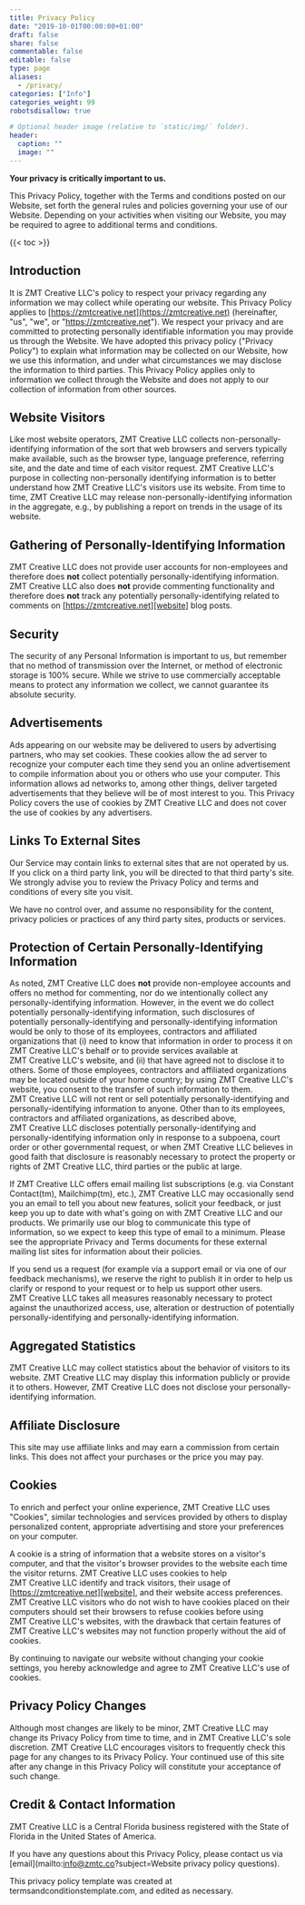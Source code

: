 ```yaml
---
title: Privacy Policy
date: "2019-10-01T00:00:00+01:00"
draft: false
share: false
commentable: false
editable: false
type: page
aliases: 
  - /privacy/
categories: ["Info"]
categories_weight: 99
robotsdisallow: true

# Optional header image (relative to `static/img/` folder).
header:
  caption: ""
  image: ""
---
```


**Your privacy is critically important to us.**

This Privacy Policy, together with the Terms and conditions posted on our Website, set forth the general rules and policies governing your use of our Website. Depending on your activities when visiting our Website, you may be required to agree to additional terms and conditions.

{{< toc >}}

## Introduction

It is ZMT&nbsp;Creative&nbsp;LLC's policy to respect your privacy regarding any information we may collect while operating our website. This Privacy Policy applies to [https://zmtcreative.net](https://zmtcreative.net) (hereinafter, "us", "we", or "https://zmtcreative.net"). We respect your privacy and are committed to protecting personally identifiable information you may provide us through the Website. We have adopted this privacy policy ("Privacy Policy") to explain what information may be collected on our Website, how we use this information, and under what circumstances we may disclose the information to third parties. This Privacy Policy applies only to information we collect through the Website and does not apply to our collection of information from other sources.

## Website Visitors

Like most website operators, ZMT&nbsp;Creative&nbsp;LLC collects non-personally-identifying information of the sort that web browsers and servers typically make available, such as the browser type, language preference, referring site, and the date and time of each visitor request. ZMT&nbsp;Creative&nbsp;LLC's purpose in collecting non-personally identifying information is to better understand how ZMT&nbsp;Creative&nbsp;LLC's visitors use its website. From time to time, ZMT&nbsp;Creative&nbsp;LLC may release non-personally-identifying information in the aggregate, e.g., by publishing a report on trends in the usage of its website.
 
## Gathering of Personally-Identifying Information

ZMT&nbsp;Creative&nbsp;LLC does not provide user accounts for non-employees and therefore does **not** collect potentially personally-identifying information. ZMT&nbsp;Creative&nbsp;LLC also does **not** provide commenting functionality and therefore does **not** track any potentially personally-identifying related to comments on [https://zmtcreative.net][website] blog posts.
  
## Security

The security of any Personal Information is important to us, but remember that no method of transmission over the Internet, or method of electronic storage is 100% secure. While we strive to use commercially acceptable means to protect any information we collect, we cannot guarantee its absolute security.
  
## Advertisements

Ads appearing on our website may be delivered to users by advertising partners, who may set cookies. These cookies allow the ad server to recognize your computer each time they send you an online advertisement to compile information about you or others who use your computer. This information allows ad networks to, among other things, deliver targeted advertisements that they believe will be of most interest to you. This Privacy Policy covers the use of cookies by ZMT&nbsp;Creative&nbsp;LLC and does not cover the use of cookies by any advertisers.

## Links To External Sites

Our Service may contain links to external sites that are not operated by us. If you click on a third party link, you will be directed to that third party's site. We strongly advise you to review the Privacy Policy and terms and conditions of every site you visit.

We have no control over, and assume no responsibility for the content, privacy policies or practices of any third party sites, products or services.
  
## Protection of Certain Personally-Identifying Information

As noted, ZMT&nbsp;Creative&nbsp;LLC does **not** provide non-employee accounts and offers no method for commenting, nor do we intentionally collect any personally-identifying information. However, in the event we do collect potentially personally-identifying information, such disclosures of potentially personally-identifying and personally-identifying information would be only to those of its employees, contractors and affiliated organizations that (i) need to know that information in order to process it on ZMT&nbsp;Creative&nbsp;LLC's behalf or to provide services available at ZMT&nbsp;Creative&nbsp;LLC's website, and (ii) that have agreed not to disclose it to others. Some of those employees, contractors and affiliated organizations may be located outside of your home country; by using ZMT&nbsp;Creative&nbsp;LLC's website, you consent to the transfer of such information to them. ZMT&nbsp;Creative&nbsp;LLC will not rent or sell potentially personally-identifying and personally-identifying information to anyone. Other than to its employees, contractors and affiliated organizations, as described above, ZMT&nbsp;Creative&nbsp;LLC discloses potentially personally-identifying and personally-identifying information only in response to a subpoena, court order or other governmental request, or when ZMT&nbsp;Creative&nbsp;LLC believes in good faith that disclosure is reasonably necessary to protect the property or rights of ZMT&nbsp;Creative&nbsp;LLC, third parties or the public at large.

If ZMT&nbsp;Creative&nbsp;LLC offers email mailing list subscriptions (e.g. via Constant Contact(tm), Mailchimp(tm), etc.), ZMT&nbsp;Creative&nbsp;LLC may occasionally send you an email to tell you about new features, solicit your feedback, or just keep you up to date with what's going on with ZMT&nbsp;Creative&nbsp;LLC and our products. We primarily use our blog to communicate this type of information, so we expect to keep this type of email to a minimum. Please see the appropriate Privacy and Terms documents for these external mailing list sites for information about their policies.

If you send us a request (for example via a support email or via one of our feedback mechanisms), we reserve the right to publish it in order to help us clarify or respond to your request or to help us support other users. ZMT&nbsp;Creative&nbsp;LLC takes all measures reasonably necessary to protect against the unauthorized access, use, alteration or destruction of potentially personally-identifying and personally-identifying information.
  
## Aggregated Statistics

ZMT&nbsp;Creative&nbsp;LLC may collect statistics about the behavior of visitors to its website. ZMT&nbsp;Creative&nbsp;LLC may display this information publicly or provide it to others. However, ZMT&nbsp;Creative&nbsp;LLC does not disclose your personally-identifying information.
  
## Affiliate Disclosure

This site may use affiliate links and may earn a commission from certain links. This does not affect your purchases or the price you may pay.
  
## Cookies

To enrich and perfect your online experience, ZMT&nbsp;Creative&nbsp;LLC uses "Cookies", similar technologies and services provided by others to display personalized content, appropriate advertising and store your preferences on your computer.

A cookie is a string of information that a website stores on a visitor's computer, and that the visitor's browser provides to the website each time the visitor returns. ZMT&nbsp;Creative&nbsp;LLC uses cookies to help ZMT&nbsp;Creative&nbsp;LLC identify and track visitors, their usage of [https://zmtcreative.net][website], and their website access preferences. ZMT&nbsp;Creative&nbsp;LLC visitors who do not wish to have cookies placed on their computers should set their browsers to refuse cookies before using ZMT&nbsp;Creative&nbsp;LLC's websites, with the drawback that certain features of ZMT&nbsp;Creative&nbsp;LLC's websites may not function properly without the aid of cookies.

By continuing to navigate our website without changing your cookie settings, you hereby acknowledge and agree to ZMT&nbsp;Creative&nbsp;LLC's use of cookies.
  
## Privacy Policy Changes

Although most changes are likely to be minor, ZMT&nbsp;Creative&nbsp;LLC may change its Privacy Policy from time to time, and in ZMT&nbsp;Creative&nbsp;LLC's sole discretion. ZMT&nbsp;Creative&nbsp;LLC encourages visitors to frequently check this page for any changes to its Privacy Policy. Your continued use of this site after any change in this Privacy Policy will constitute your acceptance of such change.
  
## Credit & Contact Information

ZMT&nbsp;Creative&nbsp;LLC is a Central Florida business registered with the State of Florida in the United States of America.

If you have any questions about this Privacy Policy, please contact us via [email](mailto:info@zmtc.co?subject=Website privacy policy questions).

This privacy policy template was created at <a style="color:inherit;text-decoration:none;" href="https://termsandconditionstemplate.com/privacy-policy-generator/" title="Privacy policy template generator" target="_blank">termsandconditionstemplate.com</a>, and edited as necessary. 


[website]: https://zmtcreative.net/
